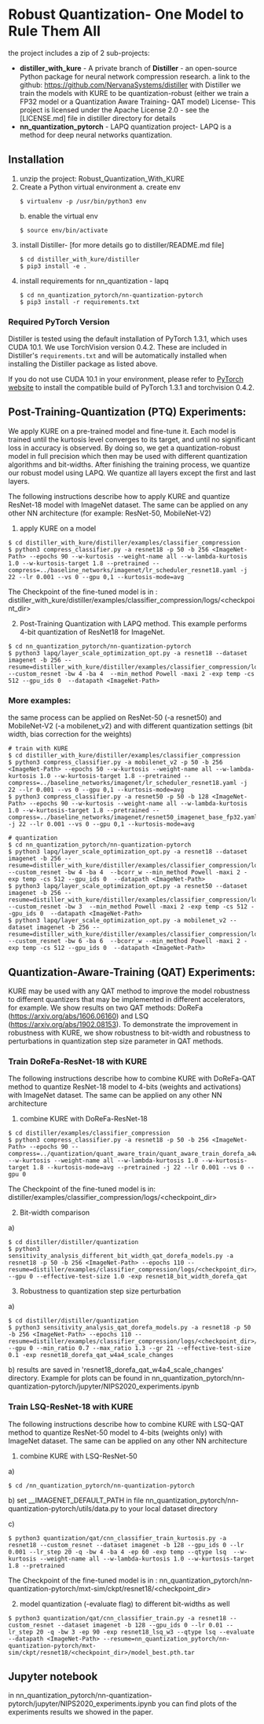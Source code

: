 # Robust Quantization- One Model to Rule Them All

the project includes a zip of 2 sub-projects:
- **distiller_with_kure** - A private branch of **Distiller** - an open-source Python package for neural network compression research. a link to the github: https://github.com/NervanaSystems/distiller
    with Distiller we train the models with KURE to be quantization-robust (either we train a FP32 model or a Quantization Aware Training- QAT model)
    License- This project is licensed under the Apache License 2.0 - see the [LICENSE.md] file in distiller directory for details
- **nn_quantization_pytorch** - LAPQ quantization project- LAPQ is a method for deep neural networks quantization.

## Installation

1. unzip the project: Robust_Quantization_With_KURE
2. Create a Python virtual environment
    a. create env
    ```
    $ virtualenv -p /usr/bin/python3 env
    ```
    b. enable the virtual env
    ```
    $ source env/bin/activate
    ```
3. install Distiller- [for more details go to distiller/README.md file]
    ```
    $ cd distiller_with_kure/distiller
    $ pip3 install -e .
    ```
4. install requirements for nn_quantization - lapq
    ```
    $ cd nn_quantization_pytorch/nn-quantization-pytorch
    $ pip3 install -r requirements.txt
    ```

### Required PyTorch Version

Distiller is tested using the default installation of PyTorch 1.3.1, which uses CUDA 10.1. We use TorchVision version 0.4.2. These are included in Distiller's `requirements.txt` and will be automatically installed when installing the Distiller package as listed above.

If you do not use CUDA 10.1 in your environment, please refer to [PyTorch website](https://pytorch.org/get-started/locally/) to install the compatible build of PyTorch 1.3.1 and torchvision 0.4.2.

## Post-Training-Quantization (PTQ) Experiments:
We apply KURE on a pre-trained model and fine-tune it.
Each model is trained until the kurtosis level converges to its target, and until no significant loss in accuracy is observed.
By doing so, we get a quantization-robust model in full precision which then may be used with different quantization algorithms and bit-widths.
After finishing the training process, we quantize our robust model using LAPQ.
We quantize all layers except the first and last layers.

The following instructions describe how to apply KURE and quantize ResNet-18 model with ImageNet dataset. The same can be applied on any other NN architecture (for example: ResNet-50, MobileNet-V2)
1. apply KURE on a model
```
$ cd distiller_with_kure/distiller/examples/classifier_compression
$ python3 compress_classifier.py -a resnet18 -p 50 -b 256 <ImageNet-Path> --epochs 90 --w-kurtosis --weight-name all --w-lambda-kurtosis 1.0 --w-kurtosis-target 1.8 --pretrained --compress=../baseline_networks/imagenet/lr_scheduler_resnet18.yaml -j 22 --lr 0.001 --vs 0 --gpu 0,1 --kurtosis-mode=avg
```
The Checkpoint of the fine-tuned model is in : distiller_with_kure/distiller/examples/classifier_compression/logs/<checkpoint_dir>

2. Post-Training Quantization with LAPQ method.
This example performs 4-bit quantization of ResNet18 for ImageNet.
```
$ cd nn_quantization_pytorch/nn-quantization-pytorch
$ python3 lapq/layer_scale_optimization_opt.py -a resnet18 --dataset imagenet -b 256 --resume=distiller_with_kure/distiller/examples/classifier_compression/logs/<checkpoint_dir>/best.pth.tar --custom_resnet -bw 4 -ba 4  --min_method Powell -maxi 2 -exp temp -cs 512 --gpu_ids 0  --datapath <ImageNet-Path>
```

### More examples:
the same process can be applied on ResNet-50 (-a resnet50) and MobileNet-V2 (-a mobilenet_v2) and with different quantization settings (bit width, bias correction for the weights)
```
# train with KURE
$ cd distiller_with_kure/distiller/examples/classifier_compression
$ python3 compress_classifier.py -a mobilenet_v2 -p 50 -b 256 <ImageNet-Path> --epochs 50 --w-kurtosis --weight-name all --w-lambda-kurtosis 1.0 --w-kurtosis-target 1.8 --pretrained --compress=../baseline_networks/imagenet/lr_scheduler_resnet18.yaml -j 22 --lr 0.001 --vs 0 --gpu 0,1 --kurtosis-mode=avg
$ python3 compress_classifier.py -a resnet50 -p 50 -b 128 <ImageNet-Path> --epochs 90 --w-kurtosis --weight-name all --w-lambda-kurtosis 1.0 --w-kurtosis-target 1.8 --pretrained --compress=../baseline_networks/imagenet/resnet50_imagenet_base_fp32.yaml -j 22 --lr 0.001 --vs 0 --gpu 0,1 --kurtosis-mode=avg

# quantization
$ cd nn_quantization_pytorch/nn-quantization-pytorch
$ python3 lapq/layer_scale_optimization_opt.py -a resnet18 --dataset imagenet -b 256 --resume=distiller_with_kure/distiller/examples/classifier_compression/logs/<checkpoint_dir>/best.pth.tar --custom_resnet -bw 4 -ba 4  --bcorr_w --min_method Powell -maxi 2 -exp temp -cs 512 --gpu_ids 0  --datapath <ImageNet-Path>
$ python3 lapq/layer_scale_optimization_opt.py -a resnet50 --dataset imagenet -b 256 --resume=distiller_with_kure/distiller/examples/classifier_compression/logs/<checkpoint_dir>/best.pth.tar --custom_resnet -bw 3  --min_method Powell -maxi 2 -exp temp -cs 512 --gpu_ids 0  --datapath <ImageNet-Path>
$ python3 lapq/layer_scale_optimization_opt.py -a mobilenet_v2 --dataset imagenet -b 256 --resume=distiller_with_kure/distiller/examples/classifier_compression/logs/<checkpoint_dir>/best.pth.tar --custom_resnet -bw 6 -ba 6  --bcorr_w --min_method Powell -maxi 2 -exp temp -cs 512 --gpu_ids 0  --datapath <ImageNet-Path>

```

## Quantization-Aware-Training (QAT) Experiments:
KURE may be used with any QAT method to improve the model robustness to different quantizers that may be implemented in different accelerators, for example.
We show results on two QAT methods: DoReFa (https://arxiv.org/abs/1606.06160) and LSQ (https://arxiv.org/abs/1902.08153).
To demonstrate the improvement in robustness with KURE, we show robustness to bit-width and robustness to perturbations in quantization step size parameter in QAT methods.

### Train DoReFa-ResNet-18 with KURE

The following instructions describe how to combine KURE with DoReFa-QAT method to quantize ResNet-18 model to 4-bits (weights and activations) with ImageNet dataset. The same can be applied on any other NN architecture
1. combine KURE with DoReFa-ResNet-18
```
$ cd distiller/examples/classifier_compression
$ python3 compress_classifier.py -a resnet18 -p 50 -b 256 <ImageNet-Path> --epochs 90 --compress=../quantization/quant_aware_train/quant_aware_train_dorefa_a4w4_resnet18_last_relu_null_lr_scheduler.yaml --w-kurtosis --weight-name all --w-lambda-kurtosis 1.0 --w-kurtosis-target 1.8 --kurtosis-mode=avg --pretrained -j 22 --lr 0.001 --vs 0 --gpu 0
```
The Checkpoint of the fine-tuned model is in: distiller/examples/classifier_compression/logs/<checkpoint_dir>

2. Bit-width comparison

a)
```
$ cd distiller/distiller/quantization
$ python3 sensitivity_analysis_different_bit_width_qat_dorefa_models.py -a resnet18 -p 50 -b 256 <ImageNet-Path> --epochs 110 --resume=distiller/examples/classifier_compression/logs/<checkpoint_dir>/best.pth.tar --gpu 0 --effective-test-size 1.0 -exp resnet18_bit_width_dorefa_qat
```


3. Robustness to quantization step size perturbation

a)
```
$ cd distiller/distiller/quantization
$ python3 sensitivity_analysis_qat_dorefa_models.py -a resnet18 -p 50 -b 256 <ImageNet-Path> --epochs 110 --resume=distiller/examples/classifier_compression/logs/<checkpoint_dir>/best.pth.tar --gpu 0 --min_ratio 0.7 --max_ratio 1.3 --gr 21 --effective-test-size 0.1 -exp resnet18_dorefa_qat_w4a4_scale_changes
```

b) results are saved in 'resnet18_dorefa_qat_w4a4_scale_changes' directory. Example for plots can be found in nn_quantization_pytorch/nn-quantization-pytorch/jupyter/NIPS2020_experiments.ipynb

### Train LSQ-ResNet-18 with KURE

The following instructions describe how to combine KURE with LSQ-QAT method to quantize ResNet-50 model to 4-bits (weights only) with ImageNet dataset. The same can be applied on any other NN architecture
1. combine KURE with LSQ-ResNet-50

a)
```
$ cd /nn_quantization_pytorch/nn-quantization-pytorch
```

b)
set __IMAGENET_DEFAULT_PATH in file nn_quantization_pytorch/nn-quantization-pytorch/utils/data.py to your local dataset directory

c)
```
$ python3 quantization/qat/cnn_classifier_train_kurtosis.py -a resnet18 --custom_resnet --dataset imagenet -b 128 --gpu_ids 0 --lr 0.001 --lr_step 20 -q -bw 4 -ba 4 -ep 60 -exp temp --qtype lsq  --w-kurtosis --weight-name all --w-lambda-kurtosis 1.0 --w-kurtosis-target 1.8 --pretrained
```

The Checkpoint of the fine-tuned model is in : nn_quantization_pytorch/nn-quantization-pytorch/mxt-sim/ckpt/resnet18/<checkpoint_dir>

2. model quantization (-evaluate flag) to different bit-widths as well
```
$ python3 quantization/qat/cnn_classifier_train.py -a resnet18 --custom_resnet --dataset imagenet -b 128 --gpu_ids 0 --lr 0.01 --lr_step 20 -q -bw 3 -ep 90 -exp resnet18_lsq_w3 --qtype lsq --evaluate --datapath <ImageNet-Path> --resume=nn_quantization_pytorch/nn-quantization-pytorch/mxt-sim/ckpt/resnet18/<checkpoint_dir>/model_best.pth.tar
```

## Jupyter notebook

in nn_quantization_pytorch/nn-quantization-pytorch/jupyter/NIPS2020_experiments.ipynb you can find plots of the experiments results we showed in the paper.